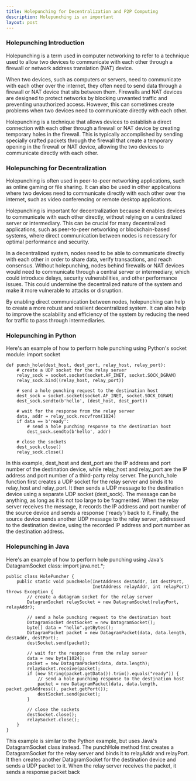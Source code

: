```yaml
---
title: Holepunching for Decentralization and P2P Computing
description: Holepunching is an important 
layout: post
---
```


### Holepunching Introduction
Holepunching is a term used in computer networking to refer to a technique used to allow two devices to communicate with each other through a firewall or network address translation (NAT) device.

When two devices, such as computers or servers, need to communicate with each other over the internet, they often need to send data through a firewall or NAT device that sits between them. Firewalls and NAT devices are designed to protect networks by blocking unwanted traffic and preventing unauthorized access. However, this can sometimes create problems when two devices need to communicate directly with each other.

Holepunching is a technique that allows devices to establish a direct connection with each other through a firewall or NAT device by creating temporary holes in the firewall. This is typically accomplished by sending specially crafted packets through the firewall that create a temporary opening in the firewall or NAT device, allowing the two devices to communicate directly with each other.

### Holepunching for Decentralization
Holepunching is often used in peer-to-peer networking applications, such as online gaming or file sharing. It can also be used in other applications where two devices need to communicate directly with each other over the internet, such as video conferencing or remote desktop applications.

Holepunching is important for decentralization because it enables devices to communicate with each other directly, without relying on a centralized server or intermediary. This can be crucial for many decentralized applications, such as peer-to-peer networking or blockchain-based systems, where direct communication between nodes is necessary for optimal performance and security.

In a decentralized system, nodes need to be able to communicate directly with each other in order to share data, verify transactions, and reach consensus. Without holepunching, nodes behind firewalls or NAT devices would need to communicate through a central server or intermediary, which could introduce delays, security vulnerabilities, and other performance issues. This could undermine the decentralized nature of the system and make it more vulnerable to attacks or disruption.

By enabling direct communication between nodes, holepunching can help to create a more robust and resilient decentralized system. It can also help to improve the scalability and efficiency of the system by reducing the need for traffic to pass through intermediaries.


### Holepunching in Python
Here's an example of how to perform hole punching using Python's socket module:
	import socket
	
	def punch_hole(dest_host, dest_port, relay_host, relay_port):
	    # create a UDP socket for the relay server
	    relay_sock = socket.socket(socket.AF_INET, socket.SOCK_DGRAM)
	    relay_sock.bind((relay_host, relay_port))
	
	    # send a hole punching request to the destination host
	    dest_sock = socket.socket(socket.AF_INET, socket.SOCK_DGRAM)
	    dest_sock.sendto(b'hello', (dest_host, dest_port))
	
	    # wait for the response from the relay server
	    data, addr = relay_sock.recvfrom(1024)
	    if data == b'ready':
	        # send a hole punching response to the destination host
	        dest_sock.sendto(b'hello', addr)
	
	    # close the sockets
	    dest_sock.close()
	    relay_sock.close()

In this example, dest_host and dest_port are the IP address and port number of the destination device, while relay_host and relay_port are the IP address and port number of a third-party relay server. The punch_hole function first creates a UDP socket for the relay server and binds it to relay_host and relay_port. It then sends a UDP message to the destination device using a separate UDP socket (dest_sock). The message can be anything, as long as it is not too large to be fragmented. When the relay server receives the message, it records the IP address and port number of the source device and sends a response ('ready') back to it. Finally, the source device sends another UDP message to the relay server, addressed to the destination device, using the recorded IP address and port number as the destination address.

### Holepunching in Java
Here's an example of how to perform hole punching using Java's DatagramSocket class:
	import java.net.*;
	
	public class HolePuncher {
	    public static void punchHole(InetAddress destAddr, int destPort,
	                                 InetAddress relayAddr, int relayPort) throws Exception {
	        // create a datagram socket for the relay server
	        DatagramSocket relaySocket = new DatagramSocket(relayPort, relayAddr);
	
	        // send a hole punching request to the destination host
	        DatagramSocket destSocket = new DatagramSocket();
	        byte[] data = "hello".getBytes();
	        DatagramPacket packet = new DatagramPacket(data, data.length, destAddr, destPort);
	        destSocket.send(packet);
	
	        // wait for the response from the relay server
	        data = new byte[1024];
	        packet = new DatagramPacket(data, data.length);
	        relaySocket.receive(packet);
	        if (new String(packet.getData()).trim().equals("ready")) {
	            // send a hole punching response to the destination host
	            packet = new DatagramPacket(data, data.length, packet.getAddress(), packet.getPort());
	            destSocket.send(packet);
	        }
	
	        // close the sockets
	        destSocket.close();
	        relaySocket.close();
	    }
	}

This example is similar to the Python example, but uses Java's DatagramSocket class instead. The punchHole method first creates a DatagramSocket for the relay server and binds it to relayAddr and relayPort. It then creates another DatagramSocket for the destination device and sends a UDP packet to it. When the relay server receives the packet, it sends a response packet back








